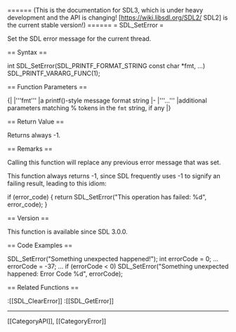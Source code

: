 ====== (This is the documentation for SDL3, which is under heavy development and the API is changing! [https://wiki.libsdl.org/SDL2/ SDL2] is the current stable version!) ======
= SDL_SetError =

Set the SDL error message for the current thread.

== Syntax ==

<syntaxhighlight lang='c'>
int SDL_SetError(SDL_PRINTF_FORMAT_STRING const char *fmt, ...) SDL_PRINTF_VARARG_FUNC(1);
</syntaxhighlight>

== Function Parameters ==

{|
|'''fmt'''
|a printf()-style message format string
|-
|'''...'''
|additional parameters matching % tokens in the <code>fmt</code> string, if any
|}

== Return Value ==

Returns always -1.

== Remarks ==

Calling this function will replace any previous error message that was set.

This function always returns -1, since SDL frequently uses -1 to signify an
failing result, leading to this idiom:

<syntaxhighlight lang='c'>
if (error_code) {
    return SDL_SetError("This operation has failed: %d", error_code);
}
</syntaxhighlight>

== Version ==

This function is available since SDL 3.0.0.

== Code Examples ==

<syntaxhighlight lang='c++'>
SDL_SetError("Something unexpected happened!");
</syntaxhighlight>
<syntaxhighlight lang='c++'>
int errorCode = 0;
...
errorCode = -37;
...
if (errorCode < 0)
    SDL_SetError("Something unexpected happened: Error Code %d", errorCode);
</syntaxhighlight>

== Related Functions ==

:[[SDL_ClearError]]
:[[SDL_GetError]]

----
[[CategoryAPI]], [[CategoryError]]


